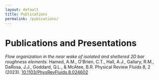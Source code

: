 ```yaml
---
layout: default
title: Publications
permalink: /pubications/
---
```


# Publications and Presentations

_Flow organization in the near wake of isolated and sheltered 2D bar roughness elements._
Hamed, A.M., O'Brien, C.T., Hall, A.J., Gallary, R.M., DaRosa, J.J., Goddard, Q.L., & McAtee, B.R.
Physical Review Fluids 8, 2 (2023). <a href="10.1103/PhysRevFluids.8.024602">10.1103/PhysRevFluids.8.024602</a>
